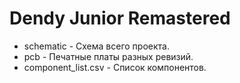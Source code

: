 # Dendy Junior Remastered

- schematic - Схема всего проекта.
- pcb - Печатные платы разных ревизий.
- component_list.csv - Список компонентов.